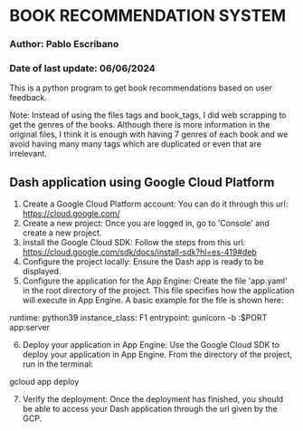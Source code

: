 
#  BOOK RECOMMENDATION SYSTEM 

### Author: Pablo Escribano
### Date of last update: 06/06/2024 


This is a python program to get book recommendations based on user feedback.



Note: Instead of using the files tags and book_tags, I did web scrapping to get the genres of the books. Although there is more information in the original files, I think it is enough with having 7 genres of each book and we avoid having many many tags which are duplicated or even that are irrelevant.





## Dash application using Google Cloud Platform

1. Create a Google Cloud Platform account: You can do it through this url: https://cloud.google.com/
2. Create a new project: Once you are logged in, go to 'Console' and create a new project.
3. Install the Google Cloud SDK: Follow the steps from this url: https://cloud.google.com/sdk/docs/install-sdk?hl=es-419#deb
4. Configure the project locally: Ensure the Dash app is ready to be displayed.
5. Configure the application for the App Engine: Create the file 'app.yaml' in the root directory of the project. This file specifies how the application will execute in App Engine. A basic example for the file is shown here:

runtime: python39
instance_class: F1
entrypoint: gunicorn -b :$PORT app:server

6. Deploy your application in App Engine: Use the Google Cloud SDK to deploy your application in App Engine. From the directory of the project, run in the terminal:

gcloud app deploy

7. Verify the deployment: Once the deployment has finished, you should be able to access your Dash application through the url given by the GCP.


